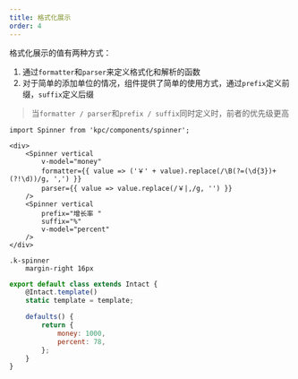 ```yaml
---
title: 格式化展示 
order: 4
---
```


格式化展示的值有两种方式：

1. 通过`formatter`和`parser`来定义格式化和解析的函数
2. 对于简单的添加单位的情况，组件提供了简单的使用方式，通过`prefix`定义前缀，`suffix`定义后缀

> 当`formatter / parser`和`prefix / suffix`同时定义时，前者的优先级更高

```vdt
import Spinner from 'kpc/components/spinner';

<div>
    <Spinner vertical 
        v-model="money"
        formatter={{ value => ('￥' + value).replace(/\B(?=(\d{3})+(?!\d))/g, ',') }}
        parser={{ value => value.replace(/￥|,/g, '') }}
    />
    <Spinner vertical 
        prefix="增长率 "
        suffix="%"
        v-model="percent"
    />
</div>
```

```styl
.k-spinner
    margin-right 16px
```

```js
export default class extends Intact {
    @Intact.template()
    static template = template;

    defaults() {
        return {
            money: 1000,
            percent: 78,
        };
    }
}
```
